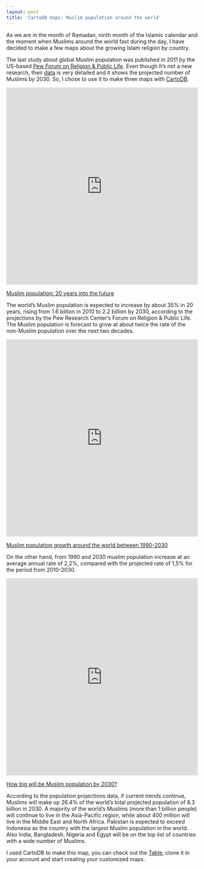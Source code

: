 ```yaml
---
layout: post
title: 'CartoDB maps: Muslim population around the world'
---
```


As we are in the month of Ramadan, ninth month of the Islamic calendar and the moment when Muslims around the world fast during the day, I have decided to make a few maps about the growing Islam religion by country. 

<!-- more -->

The last study about global Muslim population was published in 2011 by the US-based [Pew Forum on Religion & Public Life](http://www.pewforum.org/2011/01/27/the-future-of-the-global-muslim-population/). Even though It’s not a new research, their [data](http://features.pewforum.org/FutureGlobalMuslimPopulation-WebPDF.pdf) is very detailed and it shows the projected number of Muslims by 2030. So, I chose to use it to make three maps with [CartoDB](http://cartodb.com/).


<iframe width='100%' height='520' frameborder='0' src='http://katherine.cartodb.com/viz/bd5abfc4-47ea-11e4-94bb-0e4fddd5de28/embed_map' allowfullscreen webkitallowfullscreen mozallowfullscreen oallowfullscreen msallowfullscreen></iframe>

[Muslim population: 20 years into the future](http://cdb.io/1mGIDTm)


The world’s Muslim population is expected to increase by about 35% in 20 years, rising from 1.6 billion in 2010 to 2.2 billion by 2030, according to the projections by the Pew Research Center’s Forum on Religion & Public Life. The Muslim population is forecast to grow at about twice the rate of the non-Muslim population over the next two decades. 

<iframe width='100%' height='520' frameborder='0' src='http://katherine.cartodb.com/viz/23743cf0-47ef-11e4-be75-0e853d047bba/embed_map' allowfullscreen webkitallowfullscreen mozallowfullscreen oallowfullscreen msallowfullscreen></iframe>


[Muslim population growth around the world between 1990-2030](http://cdb.io/1BwbATn)

On the other hand,  from 1990 and 2030 muslim population increase at an average annual rate of 2,2%, compared with the projected rate of 1,5% for the period from 2010-2030. 


<iframe width='100%' height='520' frameborder='0' src='http://katherine.cartodb.com/viz/2751f5be-47f0-11e4-adf8-0e4fddd5de28/embed_map' allowfullscreen webkitallowfullscreen mozallowfullscreen oallowfullscreen msallowfullscreen></iframe>

[How big will be Muslim population by 2030?](http://cdb.io/1BwcAqH)

According to the population projections data, if current trends continue, Muslims will make up 26.4% of the world’s total projected population of 8.3 billion in 2030. A majority of the world’s Muslims (more than 1 billion people) will continue to live in the Asia-Pacific region, while about 400 million will live in the Middle East and North Africa. Pakistan is expected to exceed Indonesia as the country with the largest Muslim population in the world. Also India, Bangladesh, Nigeria and Egypt will be on the top list of countries with a wide number of Muslims.


I used CartoDB  to make this map, you can check out the [Table](https://katherine.cartodb.com/tables/muslim_population_by_country_up_to_2030/public), clone it in your account and start creating your customized maps. 
